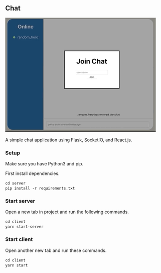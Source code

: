 ## Chat

![](le-chat.gif)


A simple chat application using Flask, SocketIO, and React.js.

### Setup

Make sure you have Python3 and pip.

First install dependencies.

```
cd server
pip install -r requirements.txt
```

### Start server

Open a new tab in project and run the following commands.

```
cd client
yarn start-server
```

### Start client

Open another new tab and run these commands.

```
cd client
yarn start
```
